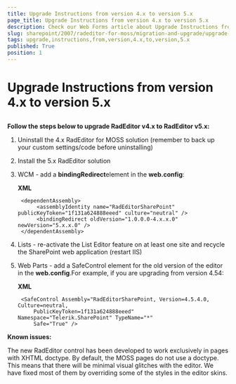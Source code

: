 ```yaml
---
title: Upgrade Instructions from version 4.x to version 5.x
page_title: Upgrade Instructions from version 4.x to version 5.x
description: Check our Web Forms article about Upgrade Instructions from version 4.x to version 5.x.
slug: sharepoint/2007/radeditor-for-moss/migration-and-upgrade/upgrade-instructions-from-version-4.x-to-version-5.x
tags: upgrade,instructions,from,version,4.x,to,version,5.x
published: True
position: 1
---
```


# Upgrade Instructions from version 4.x to version 5.x



## 

**Follow the steps below to upgrade RadEditor v4.x to RadEditor v5.x:**

1. Uninstall the 4.x RadEditor for MOSS solution (remember to back up your custom settings/code before uninstalling)

1. Install the 5.x RadEditor solution

1. WCM - add a **bindingRedirect**element in the **web.config**:

	**XML**
	
		<dependentAssembly>
			 <assemblyIdentity name="RadEditorSharePoint" publicKeyToken="1f131a624888eeed" culture="neutral" />
			 <bindingRedirect oldVersion="1.0.0.0-4.x.x.0" newVersion="5.x.x.0" />
		</dependentAssembly>


1. Lists - re-activate the List Editor feature on at least one site and recycle the SharePoint web application (restart IIS)

1. Web Parts - add a SafeControl element for the old version of the editor in the **web.config**.For example, if you are upgrading from version 4.54:

	**XML**
	
	    <SafeControl Assembly="RadEditorSharePoint, Version=4.5.4.0, Culture=neutral,
	        PublicKeyToken=1f131a624888eeed" Namespace="Telerik.SharePoint" TypeName="*"
	        Safe="True" />


**Known issues:**

The new RadEditor control has been developed to work exclusively in pages with XHTML doctype. By default, the MOSS pages do not use a doctype. This means that there will be minimal visual glitches with the editor. We have fixed most of them by overriding some of the styles in the editor skins.
